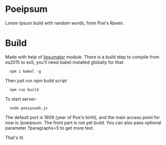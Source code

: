 # Poeipsum

Lorem Ipsum build with random words, from Poe's Raven.

# Build

Made with help of [lipsumator](https://github.com/juice49/lipsumator) module.
There is a build step to compile from es2015 to es5, you'll need babel installed globally for that:

      npm i babel -g

Then just run npm build script

      npm run build

To start server:

      node poeipsum5.js

The default port is 1809 (year of Poe's birht), and the main access point for now is /poeipsum. The front part is not yet build. You can also pass optional parameter ?paragraphs=5 to get more text.


That's it)

